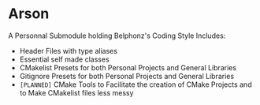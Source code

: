 # Arson
A Personnal Submodule holding Belphonz's Coding Style
Includes:
- Header Files with type aliases
- Essential self made classes
- CMakelist Presets for both Personal Projects and General Libraries
- Gitignore Presets for both Personal Projects and General Libraries
- `[PLANNED]` CMake Tools to Facilitate the creation of CMake Projects and to Make CMakelist files less messy 
